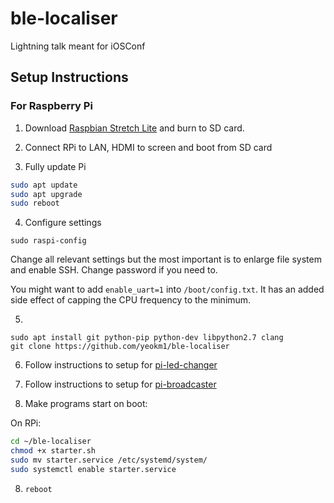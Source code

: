 # ble-localiser

Lightning talk meant for iOSConf

## Setup Instructions

### For Raspberry Pi

1) Download [Raspbian Stretch Lite](https://www.raspberrypi.org/downloads/raspbian/) and burn to SD card.

2) Connect RPi to LAN, HDMI to screen and boot from SD card

3) Fully update Pi

```bash
sudo apt update
sudo apt upgrade
sudo reboot
```

4) Configure settings

`sudo raspi-config`

Change all relevant settings but the most important is to enlarge file system and enable SSH. Change password if you need to.

You might want to add `enable_uart=1` into `/boot/config.txt`. It has an added side effect of capping the CPU frequency to the minimum.

5)

```
sudo apt install git python-pip python-dev libpython2.7 clang
git clone https://github.com/yeokm1/ble-localiser
```

6) Follow instructions to setup for [pi-led-changer](pi-led-changer/README.md)

7) Follow instructions to setup for [pi-broadcaster](pi-broadcaster/README.md)

8) Make programs start on boot:

On RPi:
```bash
cd ~/ble-localiser
chmod +x starter.sh
sudo mv starter.service /etc/systemd/system/
sudo systemctl enable starter.service
```

8) `reboot`

